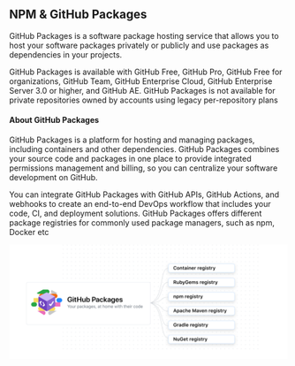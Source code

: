 ## NPM & GitHub Packages

GitHub Packages is a software package hosting service that allows you to host your software packages privately or publicly and use packages as dependencies in your projects.

GitHub Packages is available with GitHub Free, GitHub Pro, GitHub Free for organizations, GitHub Team, GitHub Enterprise Cloud, GitHub Enterprise Server 3.0 or higher, and GitHub AE. GitHub Packages is not available for private repositories owned by accounts using legacy per-repository plans

#### About GitHub Packages

GitHub Packages is a platform for hosting and managing packages, including containers and other dependencies. GitHub Packages combines your source code and packages in one place to provide integrated permissions management and billing, so you can centralize your software development on GitHub.

You can integrate GitHub Packages with GitHub APIs, GitHub Actions, and webhooks to create an end-to-end DevOps workflow that includes your code, CI, and deployment solutions. GitHub Packages offers different package registries for commonly used package managers, such as npm, Docker etc

![GitHub Packages](./media/packages-diagram-with-container-registry.png)

